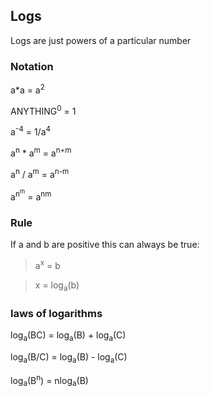 ## Logs
Logs are just powers of a particular number

### Notation
a*a = a<sup>2</sup>

ANYTHING<sup>0</sup> = 1

a<sup>-4</sup> = 1/a<sup>4</sup>

a<sup>n</sup> * a<sup>m</sup> = a<sup>n+m</sup>

a<sup>n</sup> / a<sup>m</sup> = a<sup>n-m</sup>

a<sup>n<sup>m</sup></sup> = a<sup>nm</sup>



### Rule
If a and b are positive this can always be true:

> a<sup>x</sup> = b

> x = log<sub>a</sub>(b)

### laws of logarithms
log<sub>a</sub>(BC) = log<sub>a</sub>(B) + log<sub>a</sub>(C)

log<sub>a</sub>(B/C) = log<sub>a</sub>(B) - log<sub>a</sub>(C)

log<sub>a</sub>(B<sup>n</sup>) = nlog<sub>a</sub>(B)


